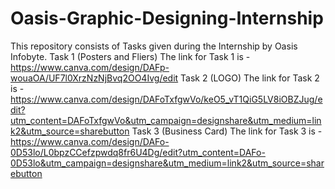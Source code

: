 # Oasis-Graphic-Designing-Internship
This repository consists of Tasks given during the Internship by Oasis Infobyte.
Task 1 (Posters and Fliers)
The link for Task 1 is - https://www.canva.com/design/DAFp-wouaOA/UF7l0XrzNzNjBvq2OO4Ivg/edit
Task 2 (LOGO)
The link for Task 2 is - https://www.canva.com/design/DAFoTxfgwVo/keO5_vT1QiG5LV8iOBZJug/edit?utm_content=DAFoTxfgwVo&utm_campaign=designshare&utm_medium=link2&utm_source=sharebutton
Task 3 (Business Card)
The link for Task 3 is - https://www.canva.com/design/DAFo-0D53lo/L0bpzCCefzpwdq8fr6U4Dg/edit?utm_content=DAFo-0D53lo&utm_campaign=designshare&utm_medium=link2&utm_source=sharebutton
